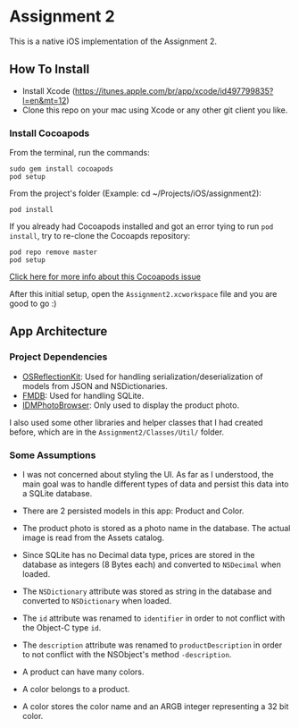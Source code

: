 Assignment 2
===================
This is a native iOS implementation of the Assignment 2.

## How To Install

- Install Xcode (https://itunes.apple.com/br/app/xcode/id497799835?l=en&mt=12)
- Clone this repo on your mac using Xcode or any other git client you like.

### Install Cocoapods

From the terminal, run the commands:

````
sudo gem install cocoapods
pod setup
````

From the project's folder (Example: cd ~/Projects/iOS/assignment2):

````
pod install
````

If you already had Cocoapods installed and got an error tying to run `pod install`, try to re-clone the Cocoapds repository:

````
pod repo remove master
pod setup
````
[Click here for more info about this Cocoapods issue](http://blog.cocoapods.org/Repairing-Our-Broken-Specs-Repository/)

After this initial setup, open the `Assignment2.xcworkspace` file and you are good to go :)

## App Architecture

### Project Dependencies

- [OSReflectionKit](https://github.com/iAOS/OSReflectionKit): Used for handling serialization/deserialization of models from JSON and NSDictionaries.
- [FMDB](https://github.com/ccgus/fmdb): Used for handling SQLite.
- [IDMPhotoBrowser](https://github.com/ideaismobile/IDMPhotoBrowser): Only used to display the product photo.

I also used some other libraries and helper classes that I had created before, which are in the `Assignment2/Classes/Util/` folder.

### Some Assumptions

- I was not concerned about styling the UI. As far as I understood, the main goal was to handle different types of data and persist this data into a SQLite database.

- There are 2 persisted models in this app: Product and Color.
- The product photo is stored as a photo name in the database. The actual image is read from the Assets catalog.
- Since SQLite has no Decimal data type, prices are stored in the database as integers (8 Bytes each) and converted to `NSDecimal` when loaded.
- The `NSDictionary` attribute was stored as string in the database and converted to `NSDictionary` when loaded.
- The `id` attribute was renamed to `identifier` in order to not conflict with the Object-C type `id`.
- The `description` attribute was renamed to `productDescription` in order to not conflict with the NSObject's method `-description`.
- A product can have many colors.
- A color belongs to a product.
- A color stores the color name and an ARGB integer representing a 32 bit color.

